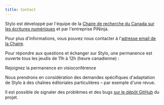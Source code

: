 ```yaml
---
title: Contact
---
```


Stylo est développé par l'équipe de la [Chaire de recherche du Canada sur les écritures numériques](https://ecrituresnumeriques.ca/fr/Equipe) et par l'entreprise PiNinja.

Pour plus d'informations, vous pouvez nous contacter à l'[adresse email de la Chaire](mailto:crc.ecrituresnumeriques@gmail.com).

Pour répondre aux questions et échanger sur Stylo, une permanence est ouverte tous les jeudis de 11h à 12h (heure canadienne) :

<link-button href="https://meet.jit.si/stylo" color="hyperlink">Rejoignez la permanence en visioconférence</link-button>

Nous prendrons en considération des demandes spécifiques d'adaptation de Stylo à des chaînes éditoriales particulières – par exemple d'une revue.

Il est possible de signaler des problèmes et des bugs [sur le dépôt GitHub](https://github.com/EcrituresNumeriques/stylo/issues) du projet.
